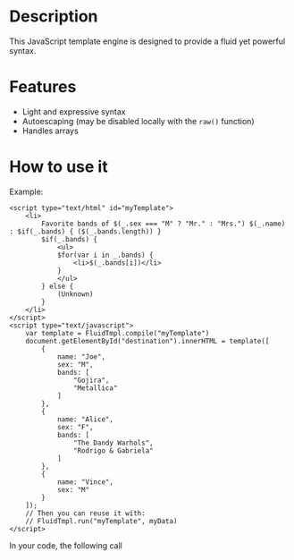 # Description
This JavaScript template engine is designed to provide a fluid yet powerful syntax.

# Features
* Light and expressive syntax
* Autoescaping (may be disabled locally with the `raw()` function)
* Handles arrays

# How to use it

Example:

    <script type="text/html" id="myTemplate">
        <li>
            Favorite bands of $(_.sex === "M" ? "Mr." : "Mrs.") $(_.name) : $if(_.bands) { ($(_.bands.length)) }
            $if(_.bands) {
                <ul>
                $for(var i in _.bands) {
                    <li>$(_.bands[i])</li>
                }
                </ul>
            } else {
                (Unknown)
            }
        </li>
    </script>
    <script type="text/javascript">
        var template = FluidTmpl.compile("myTemplate")
        document.getElementById("destination").innerHTML = template([
            {
                name: "Joe",
                sex: "M",
                bands: [
                    "Gojira",
                    "Metallica"
                ]
            },
            {
                name: "Alice",
                sex: "F",
                bands: [
                    "The Dandy Warhols",
                    "Rodrigo & Gabriela"
                ]
            },
            {
                name: "Vince",
                sex: "M"
            }
        ]);
        // Then you can reuse it with:
        // FluidTmpl.run("myTemplate", myData)
    </script>


In your code, the following call